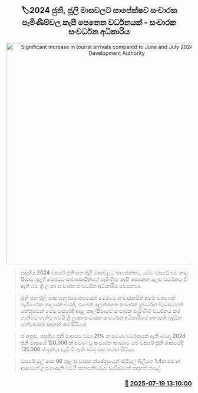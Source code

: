 <p align='center'><b><h2 align='center' title='Significant increase in tourist arrivals compared to June and July 2024 - Tourism Development Authority'>🏷2024 ජුනි, ජූලි මාසවලට සාපේක්ෂව සංචාරක පැමිණීම්වල කැපී‍ පෙනෙන වර්ධනයක් - සංචාරක සංවර්ධන අධිකාරිය</h2></b></p>
<p align='center'><img src='https://helakuru.sgp1.cdn.digitaloceanspaces.com/esana/images/lib/tourism-srilanka[1].jpg' width='600' alt='Significant increase in tourist arrivals compared to June and July 2024 - Tourism Development Authority'></p>

> පසුගිය 2024 වසරේ ජූනි සහ ජූලි මාසවලට සාපේක්ෂව, මෙම වසරේ එම කාල සීමාව තුළදී මෙරටට සංචාරකයින්ගේ පැමිණීම කැපී පෙනෙන ලෙස වර්ධනය වී ඇති බව ශ්‍රී ලංකා සංචාරක සංවර්ධන අධිකාරිය පවසනවා.

> ජූනි සහ ජූලි මාස යනු සාමාන්‍යයෙන් මෙරටට සංචාරකයින් අවම වශයෙන් පැමිණෙන කාලයක් බවත්, එහෙත් ඉලක්කගත සංචාරක ප්‍රවර්ධන වැඩසටහන් හේතුවෙන් මෙම වසරේදී අදාළ කාලසීමාවේ සංචාරක පැමිණීම් වර්ධනය කර ගැනීමට හැකිවූ බවයි ශ්‍රී ලංකා සංචාරක සංවර්ධන අධිකාරියේ සභාපති බුද්ධික හේවාවසම් සඳහන් කර සිටියේ.

> ඒ අනුව, පසුගිය ජුනි මාසයට වඩා 21% ක පමණ වර්ධනයක් ඇති බවද, 2024 ජුනි මාසයේ 120,000 ක් පමණ වූ සංචාරක සංඛ්‍යාව මේ වසරේ ජුනි මාසයේදී 135,000 ක් දක්වා වැඩි වී ඇති බවද ඔහු පවසා සිටියා.

> වසරේ මුල් මාස 06 තුළ සංචාරක ක්ෂේත්‍රයෙන් රුපියල් බිලියන 1.4ක පමණ ආදායමක් උපයා ඇති බවයි සභාපතිවරයා වැඩිදුරටත් සඳහන් කළේ.



<h3 align='right'><a href='https://www.helakuru.lk/esana/p/111989/'>📅 2025-07-19 13:10:00</a></h3>
